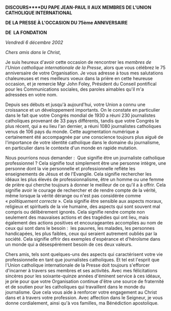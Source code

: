 **DISCOURS****DU PAPE JEAN-PAUL II** **AUX MEMBRES DE L'UNION CATHOLIQUE INTERNATIONAL**

**DE LA PRESSE À L'OCCASION DU 75ème ANNIVERSAIRE**

**DE  LA FONDATION**

*Vendredi 6 décembre 2002*

*Chers amis dans le Christ,*

Je suis heureux d'avoir cette occasion de rencontrer les *membres de l'Union catholique internationale de la Presse*, alors que vous célébrez le 75 anniversaire de votre Organisation. Je vous adresse à tous mes salutations chaleureuses et mes meilleurs voeux dans la prière en cette heureuse occasion, et je remercie Mgr John Foley, Président du Conseil pontifical pour les Communications sociales, des paroles aimables qu'il m'a adressées en votre nom.

Depuis ses débuts et jusqu'à aujourd'hui, votre Union a connu une croissance et un développement importants. On le constate en particulier dans le fait que votre Congrès mondial de 1930 a réuni 230 journalistes catholiques provenant de 33 pays différents, tandis que votre Congrès le plus récent, qui a eu lieu l'an dernier, a réuni 1080 journalistes catholiques venus de 106 pays du monde. Cette augmentation numérique a certainement été accompagnée par une conscience toujours plus aiguë de l'importance de votre identité catholique dans le domaine du journalisme, en particulier dans le contexte d'un monde en rapide mutation.

Nous pourrions nous demander :  Que signifie être un journaliste catholique professionnel ? Cela signifie tout simplement être une personne intègre, une personne dont la vie personnelle et professionnelle reflète les enseignements de Jésus et de l'Evangile. Cela signifie rechercher les idéaux les plus élevés de professionnalisme, être un homme ou une femme de prière qui cherche toujours à donner le meilleur de ce qu'il a à offrir. Cela signifie avoir le courage de rechercher et de rendre compte de la vérité, même lorsque la vérité dérange ou n'est pas considérée comme « *politiquement correcte* ». Cela signifie être sensible aux aspects moraux, religieux et spirituels de la vie humaine, des aspects qui sont souvent mal compris ou délibérement ignorés. Cela signifie rendre compte non seulement des mauvaises actions et des tragédies qui ont lieu, mais également des actions positives et encourageantes accomplies au nom de ceux qui sont dans le besoin :  les pauvres, les malades, les personnes handicapées, les plus faibles, ceux qui seraient autrement oubliés par la société. Cela signifie offrir des exemples d'espérance et d'héroïsme dans un monde qui a désespérément besoin de ces deux valeurs.

Chers amis, tels sont quelques-uns des aspects qui caractérisent votre vie professionnelle en tant que journalistes catholiques. Et tel est l'esprit que l'Union catholique internationale de la Presse doit toujours s'efforcer d'incarner à travers ses membres et ses activités. Avec mes félicitations sincères pour les soixante-quinze années d'éminent service à ces idéaux, je prie pour que votre Organisation continue d'être une source de fraternité et de soutien pour les catholiques qui travaillent dans le monde du journalisme. Que cela vous aide à renforcer votre engagement au Christ dans et à travers votre profession. Avec affection dans le Seigneur, je vous donne cordialement, ainsi qu'à vos familles, ma Bénédiction apostolique.